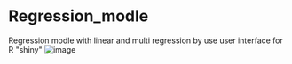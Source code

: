 # Regression_modle
Regression modle with linear and multi regression by use user interface for R "shiny"
![image](https://github.com/omar01alaa/Regression_modle/assets/145704342/edafead8-e3ee-4090-9eb6-cd0db5d5ffd5)

